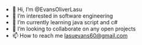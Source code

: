 - 👋 Hi, I’m @EvansOliverLasu
- 👀 I’m interested in software engineering
- 🌱 I’m currently learning java script and c#
- 💞️ I’m looking to collaborate on any open projects
- 📫 How to reach me lasuevans60@gmail.com

<!---
EvansOliverLasu/EvansOliverLasu is a ✨ special ✨ repository because its `README.md` (this file) appears on your GitHub profile.
You can click the Preview link to take a look at your changes.
--->
